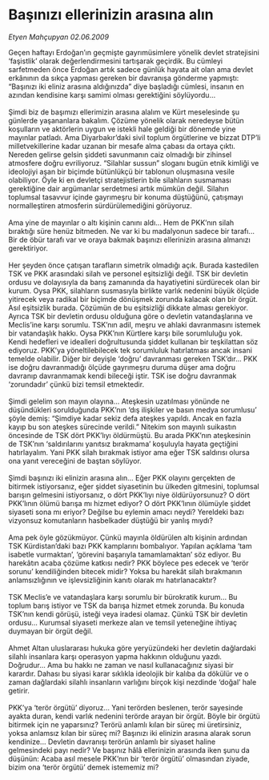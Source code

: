 # Başınızı ellerinizin arasına alın

*Etyen Mahçupyan 02.06.2009*

<div class="taraf_structure_2col_1zq">
<div class="margen_n">



 <p>Geçen haftayı Erdoğan’ın geçmişte gayrımüsimlere yönelik devlet stratejisini ‘faşistlik’ olarak değerlendirmesini tartışarak geçirdik. Bu cümleyi sarfetmeden önce Erdoğan artık sadece günlük hayata ait olan ama devlet erkânının da sıkça yapması gereken bir davranışa gönderme yapmıştı: “Başınızı iki eliniz arasına aldığınızda” diye başladığı cümlesi, insanın en azından kendisine karşı samimi olması gerektiğini söylüyordu... <br/><br/>Şimdi biz de başımızı ellerimizin arasına alalım ve Kürt meselesinde şu günlerde yaşananlara bakalım. Çözüme yönelik olarak neredeyse bütün koşulların ve aktörlerin uygun ve istekli hale geldiği bir dönemde yine mayınlar patladı. Ama Diyarbakır’daki sivil toplum örgütlerine ve bizzat DTP’li milletvekillerine kadar uzanan bir mesafe alma çabası da ortaya çıktı. Nereden gelirse gelsin şiddeti savunmanın caiz olmadığı bir zihinsel atmosfere doğru evriliyoruz. “Silahlar sussun” sloganı bugün etnik kimliği ve ideolojiyi aşan bir biçimde bütünlükçü bir tablonun oluşmasına vesile olabiliyor. Öyle ki en devletçi stratejistlerin bile silahların susmaması gerektiğine dair argümanlar serdetmesi artık mümkün değil. Silahın toplumsal tasavvur içinde gayrımeşru bir konuma düştüğünü, çatışmayı normalleştiren atmosferin sürdürülemediğini görüyoruz. <br/><br/>Ama yine de mayınlar o altı kişinin canını aldı... Hem de PKK’nın silah bıraktığı süre henüz bitmeden. Ne var ki bu madalyonun sadece bir tarafı... Bir de öbür tarafı var ve oraya bakmak başınızı ellerinizin arasına almanızı gerektiriyor. <br/><br/>Her şeyden önce çatışan tarafların simetrik olmadığı açık. Burada kastedilen TSK ve PKK arasındaki silah ve personel eşitsizliği değil. TSK bir devletin ordusu ve dolayısıyla da barış zamanında da hayatiyetini sürdürecek olan bir kurum. Oysa PKK, silahların susmasıyla birlikte varlık nedenini büyük ölçüde yitirecek veya radikal bir biçimde dönüşmek zorunda kalacak olan bir örgüt. Asıl eşitsizlik burada. Çözümün de bu eşitsizliği dikkate alması gerekiyor. Ayrıca TSK bir devletin ordusu olduğuna göre o devletin vatandaşlarına ve Meclis’ine karşı sorumlu. TSK’nın adil, meşru ve ahlaki davranmasını istemek bir vatandaşlık hakkı. Oysa PKK’nın Kürtlere karşı bile sorumluluğu yok. Kendi hedefleri ve idealleri doğrultusunda şiddet kullanan bir teşkilattan söz ediyoruz. PKK’ya yöneltilebilecek tek sorumluluk hatırlatması ancak insani temelde olabilir. Diğer bir deyişle ‘doğru’ davranması gereken TSK’dır... PKK ise doğru davranmadığı ölçüde gayrımeşru duruma düşer ama doğru davranıp davranmamak kendi bileceği iştir. TSK ise doğru davranmak ‘zorundadır’ çünkü bizi temsil etmektedir. <br/><br/>Şimdi gelelim son mayın olayına... Ateşkesin uzatılması yönünde ne düşündükleri sorulduğunda PKK’nın ‘dış ilişkiler ve basın medya sorumlusu’ şöyle demiş: “Şimdiye kadar sekiz defa ateşkes yapıldı. Ancak en fazla kayıp bu son ateşkes sürecinde verildi.” Nitekim son mayınlı suikastın öncesinde de TSK dört PKK’lıyı öldürmüştü. Bu arada PKK’nın ateşkesinin de TSK’nın ‘saldırılarını yanıtsız bırakmama’ koşuluyla hayata geçtiğini hatırlayalım. Yani PKK silah bırakmak istiyor ama eğer TSK saldırısı olursa ona yanıt vereceğini de baştan söylüyor. <br/><br/>Şimdi başınızı iki elinizin arasına alın... Eğer PKK olayını gerçekten de bitirmek istiyorsanız, eğer şiddet siyasetinin bu ülkeden gitmesini, toplumsal barışın gelmesini istiyorsanız, o dört PKK’lıyı niye öldürüyorsunuz? O dört PKK’lının ölümü barışa mı hizmet ediyor? O dört PKK’lının ölümüyle şiddet siyaseti sona mı eriyor? Değilse bu eylemin amacı neydi? Yereldeki bazı vizyonsuz komutanların hasbelkader düştüğü bir yanlış mıydı? <br/><br/>Ama pek öyle gözükmüyor. Çünkü mayınla öldürülen altı kişinin ardından TSK Kürdistan’daki bazı PKK kamplarını bombalıyor. Yapılan açıklama ‘tam isabetle vurmaktan’, ‘görevini başarıyla tamamlamaktan’ söz ediyor. Bu harekâtın acaba çözüme katkısı nedir? PKK böylece pes edecek ve ‘terör sorunu’ kendiliğinden bitecek midir? Yoksa bu harekât silah bırakmanın anlamsızlığının ve işlevsizliğinin kanıtı olarak mı hatırlanacaktır? <br/><br/>TSK Meclis’e ve vatandaşlara karşı sorumlu bir bürokratik kurum... Bu toplum barış istiyor ve TSK da barışa hizmet etmek zorunda. Bu konuda TSK’nın kendi görüşü, isteği veya iradesi olamaz. Çünkü TSK bir devletin ordusu... Kurumsal siyaseti merkeze alan ve temsil yeteneğine ihtiyaç duymayan bir örgüt değil. <br/><br/>Ahmet Altan uluslararası hukuka göre yeryüzündeki her devletin dağlardaki silahlı insanlara karşı operasyon yapma hakkının olduğunu yazdı. Doğrudur... Ama bu hakkı ne zaman ve nasıl kullanacağınız siyasi bir karardır. Dahası bu siyasi karar sıklıkla ideolojik bir kalıba da dökülür ve o zaman dağlardaki silahlı insanların varlığını birçok kişi nezdinde ‘doğal’ hale getirir. <br/><br/>PKK’ya ‘terör örgütü’ diyoruz... Yani terörden beslenen, terör sayesinde ayakta duran, kendi varlık nedenini terörde arayan bir örgüt. Böyle bir örgütü bitirmek için ne yaparsınız? Terörü anlamlı kılan bir süreç mi üretirsiniz, yoksa anlamsız kılan bir süreç mi? Başınızı iki elinizin arasına alarak sorun kendinize... Devletin davranışı terörün anlamlı bir siyaset haline gelmesindeki payı nedir? Ve başınız hâlâ ellerinizin arasında iken şunu da düşünün: Acaba asıl mesele PKK’nın bir ‘terör örgütü’ olmasından ziyade, bizim ona ‘terör örgütü’ demek istememiz mi?</p>
<br/>
<br/>
<br/>



<br/>


<div id="taraf_not">
</div>

</div>


</div>
